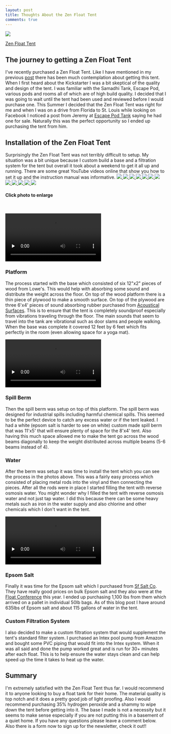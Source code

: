 ```yaml
---
layout: post
title: Thoughts About the Zen Float Tent
comments: true
---
```


<a href="{{ site.baseurl }}/images/Thoughts_About_ZFT/zft.jpg" data-lightbox="gallery0" title="Zen Float Tent">
    <img class="img50" src="{{ site.baseurl }}/images/Thoughts_About_ZFT/zft.jpg">
</a>

<a href="{{ site.baseurl }}/images/Thoughts_About_ZFT/zft.jpg" data-lightbox="ZFT" data-title="My caption">Zen Float Tent</a>


<h2>The journey to getting a Zen Float Tent</h2>
I've recently purchased a Zen Float Tent.  Like I have mentioned in my previous <a href="{{ site.baseurl }}/2015/07/Why_I_Chose_The_Zen_Float_Tent/">post</a> there has been much contemplation about getting this tent.  When I first heard about the Kickstarter I was a bit skeptical of the quality and design of the tent.  I was familiar with the Samadhi Tank, Escape Pod, various pods and rooms all of which are of high build quality.  I decided that I was going to wait until the tent had been used and reviewed before I would purchase one.  This Summer I decided that the Zen Float Tent was right for me and when I was on a drive from Florida to St. Louis while looking on Facebook I noticed a post from Jeremy at <a href="http://escapepodtank.com">Escape Pod Tank</a> saying he had one for sale.  Naturally this was the perfect opportunity so I ended up purchasing the tent from him.

<h2>Installation of the Zen Float Tent</h2>
Surprisingly the Zen Float Tent was not terribly difficult to setup.  My situation was a bit unique because I custom build a base and a filtration system for the tent but overall it took about a weekend to get it all up and running. There are some great YouTube videos online that show you how to set it up and the instruction manual was informative.

<a href="{{ site.baseurl }}/images/Thoughts_About_ZFT/IMG_6809.jpg" data-lightbox="gallery1" title="Boards">
    <img class="img50" src="{{ site.baseurl }}/images/Thoughts_About_ZFT/rsz_IMG_6809.jpg">
</a>
<a href="{{ site.baseurl }}/images/Thoughts_About_ZFT/IMG_6831.jpg" data-lightbox="gallery1" title="Cutting plywood">
    <img class="img50" src="{{ site.baseurl }}/images/Thoughts_About_ZFT/IMG_6831.jpg">
</a>
<a href="{{ site.baseurl }}/images/Thoughts_About_ZFT/IMG_6838.jpg" data-lightbox="gallery1" title="Rubber soundproofing">
    <img class="img50" src="{{ site.baseurl }}/images/Thoughts_About_ZFT/rsz_IMG_6838.jpg">
</a>
<a href="{{ site.baseurl }}/images/Thoughts_About_ZFT/IMG_6842.jpg" data-lightbox="gallery1" title="Spill berm">
    <img class="img50" src="{{ site.baseurl }}/images/Thoughts_About_ZFT/rsz_IMG_6842.jpg">
</a>
<a href="{{ site.baseurl }}/images/Thoughts_About_ZFT/IMG_6961.jpg" data-lightbox="gallery1" title="Getting reverse osmosis water from store">
    <img class="img50" src="{{ site.baseurl }}/images/Thoughts_About_ZFT/rsz_IMG_6961.jpg">
</a>
<a href="{{ site.baseurl }}/images/Thoughts_About_ZFT/IMG_6983.jpg" data-lightbox="gallery1" title="Filling with water">
    <img class="img50" src="{{ site.baseurl }}/images/Thoughts_About_ZFT/rsz_IMG_6983.jpg">
</a>
<a href="{{ site.baseurl }}/images/Thoughts_About_ZFT/IMG_6877.jpg" data-lightbox="gallery1" title="Full of water">
    <img class="img50" src="{{ site.baseurl }}/images/Thoughts_About_ZFT/rsz_IMG_6877.jpg">
</a>
<a href="{{ site.baseurl }}/images/Thoughts_About_ZFT/IMG_6942.jpg" data-lightbox="gallery1" title="Filling with salt">
    <img class="img50" src="{{ site.baseurl }}/images/Thoughts_About_ZFT/rsz_IMG_6942.jpg">
</a>
<a href="{{ site.baseurl }}/images/Thoughts_About_ZFT/IMG_7068.jpg" data-lightbox="gallery1" title="Custom PVC">
    <img class="img50" src="{{ site.baseurl }}/images/Thoughts_About_ZFT/rsz_IMG_7068.jpg">
</a>
<a href="{{ site.baseurl }}/images/Thoughts_About_ZFT/IMG_7071.jpg" data-lightbox="gallery1" title="Custom pipe">
    <img class="img50" src="{{ site.baseurl }}/images/Thoughts_About_ZFT/rsz_IMG_7071.jpg">
</a>
<a href="{{ site.baseurl }}/images/Thoughts_About_ZFT/IMG_7073.jpg" data-lightbox="gallery1" title="Pool pump">
    <img class="img50" src="{{ site.baseurl }}/images/Thoughts_About_ZFT/rsz_IMG_7073.jpg">
</a>
<a href="{{ site.baseurl }}/images/Thoughts_About_ZFT/IMG_7008.jpg" data-lightbox="gallery1" title="Complete tent">
    <img class="img50" src="{{ site.baseurl }}/images/Thoughts_About_ZFT/rsz_IMG_7008.jpg">
</a>
<h4>Click photo to enlarge</h4>
<br>

<video class="vid50" controls preload="none" id="Vid3" src="{{ site.baseurl }}/images/Thoughts_About_ZFT/IMG_6833.mp4" ></video>



<h3>Platform</h3>
The process started with the base which consisted of six 12"x2" pieces of wood from Lowe's.  This would help with absorbing some sound and distribute the weight across the floor.  On top of the wood platform there is a thin piece of plywood to make a smooth surface.  On top of the plywood are three 6'x4' pieces of sound absorbing rubber purchased from <a href="http://www.acousticalsurfaces.com/acoust_flooring/nuetra_phone.htm">Acoustical Surfaces</a>.  This is to ensure that the tent is completely soundproof especially from vibrations traveling through the floor.  The main sounds that seem to travel into the tank are vibrational such as door slams and people walking. When the base was complete it covered 12 feet by 6 feet which fits perfectly in the room (even allowing space for a yoga mat).

<video class="vid50" controls  preload="none" id="Vid1" src="{{ site.baseurl }}/images/Thoughts_About_ZFT/IMG_6840.mp4" ></video>
<h3>Spill Berm</h3>
Then the spill berm was setup on top of this platform.  The spill berm was designed for industrial spills including harmful chemical spills.  This seemed to be the perfect device to catch any excess water or if the tent leaked.  I had a white (epsom salt is harder to see on white) custom made spill berm that was 11'x5' that will ensure plenty of space for the 8'x4' tent.  Also having this much space allowed me to make the tent go across the wood beams diagonally to keep the weight distributed across multiple beams (5-6 beams instead of 4).

<h3>Water</h3>
After the berm was setup it was time to install the tent which you can see the process in the photos above.  This was a fairly easy process which consisted of placing metal rods into the vinyl and then connecting the pieces.  After all the rods were in place I started filling the tent with reverse osmosis water.  You might wonder why I filled the tent with reverse osmosis water and not just tap water.  I did this because there can be some heavy metals such as iron in the water supply and also chlorine and other chemicals which I don't want in the tent.  

<video class="vid50" controls preload="none" id="Vid2" src="{{ site.baseurl }}/images/Thoughts_About_ZFT/IMG_6953.mp4" ></video>
<h3>Epsom Salt</h3>
Finally it was time for the Epsom salt which I purchased from <a href="http://sfsalt.com/epsom-salt-for-floatation-tanks">Sf Salt Co</a>. They have really good prices on bulk Epsom salt and they also were at the <a href="{{ site.baseurl }}/2015/08/Highlights_From_the_2015_Float_Conference">Float Conference</a> this year.  I ended up purchasing 1,100 lbs from them which arrived on a pallet in individual 50lb bags.  As of this blog post I have around 635lbs of Epsom salt and about 115 gallons of water in the tent.

<h3>Custom Filtration System</h3>
I also decided to make a custom filtration system that would supplement the tent's standard filter system.  I purchased an Intex pool pump from Amazon and bought some PVC piping that would fit into the Intex system.  When it was all said and done the pump worked great and is run for 30+ minutes after each float.  This is to help ensure the water stays clean and can help speed up the time it takes to heat up the water.

<h2>Summary</h2>
I'm extremely satisfied with the Zen Float Tent thus far.  I would recommend it to anyone looking to buy a float tank for their home.  The material quality is top notch and it does a pretty good job of light proofing. Also I would recommend purchasing 35% hydrogen peroxide and a shammy to wipe down the tent before getting into it.  The base I made is not a necessity but it seems to make sense especially if you are not putting this in a basement of a quiet home.  If you have any questions please leave a comment below.  Also there is a form now to sign up for the newsletter, check it out!!
